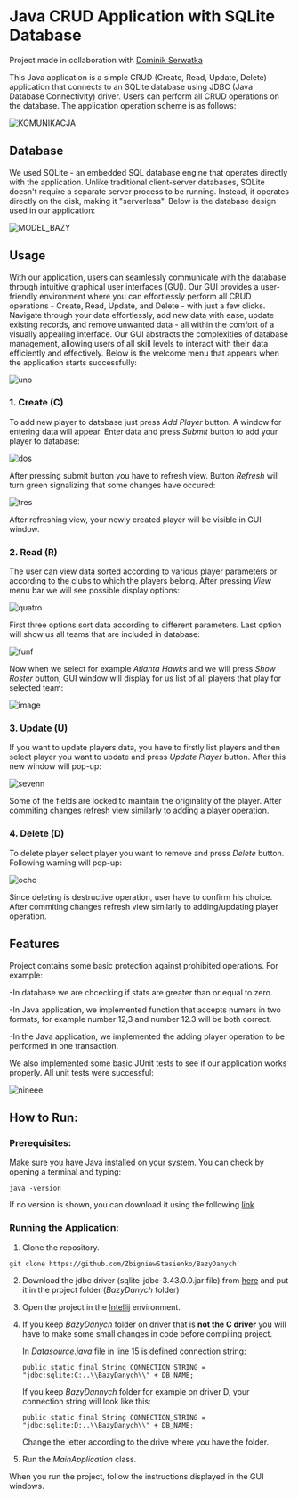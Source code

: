 # Java CRUD Application with SQLite Database

Project made in collaboration with [Dominik Serwatka](https://github.com/DominikSerwatka)

This Java application is a simple CRUD (Create, Read, Update, Delete) application that connects to an SQLite database using JDBC (Java Database Connectivity) driver. Users can perform all CRUD operations on the database.
The application operation scheme is as follows:

![KOMUNIKACJA](https://github.com/ZbigniewStasienko/BazyDanych/assets/140521815/3208c89e-8c84-40fe-96b4-b54ca802657d)

## Database

We used SQLite - an embedded SQL database engine that operates directly with the application. Unlike traditional client-server databases, SQLite doesn't require a separate server process to be running.
Instead, it operates directly on the disk, making it "serverless". Below is the database design used in our application:

![MODEL_BAZY](https://github.com/ZbigniewStasienko/BazyDanych/assets/140521815/2efc0cb8-a008-4198-aca5-fcfc1301d693)


## Usage

With our application, users can seamlessly communicate with the database through intuitive graphical user interfaces (GUI).
Our GUI provides a user-friendly environment where you can effortlessly perform all CRUD operations - Create, Read, Update, and Delete - with just a few clicks.
Navigate through your data effortlessly, add new data with ease, update existing records, and remove unwanted data  - all within the comfort of a visually appealing interface. 
Our GUI abstracts the complexities of database management, allowing users of all skill levels to interact with their data efficiently and effectively. 
Below is the welcome menu that appears when the application starts successfully:


![uno](https://github.com/ZbigniewStasienko/BazyDanych/assets/140521815/d702be16-9e05-47f1-95ed-2da512365a82)


### 1. Create (C)

To add new player to database just press *Add Player* button. A window for entering data will appear. Enter data and press *Submit* button to add your player to database:

![dos](https://github.com/ZbigniewStasienko/BazyDanych/assets/140521815/46e4cdb3-e5fc-44a1-a2a1-5242daa2826f)

After pressing submit button you have to refresh view. Button *Refresh* will turn green signalizing that some changes have occured:

![tres](https://github.com/ZbigniewStasienko/BazyDanych/assets/140521815/9c059422-5323-4c41-b228-1ba533445bd1)

After refreshing view, your newly created player will be visible in GUI window.

### 2. Read (R)

The user can view data sorted according to various player parameters or according to the clubs to which the players belong. 
After pressing *View* menu bar we will see possible display options:

![quatro](https://github.com/ZbigniewStasienko/BazyDanych/assets/140521815/0143c01d-372c-42a2-92db-8ff042ff85ed)

First three options sort data according to different parameters. Last option will show us all teams that are included in database:

![funf](https://github.com/ZbigniewStasienko/BazyDanych/assets/140521815/6379574b-539b-4885-8618-56ecb8d2f4f2)

Now when we select for example *Atlanta Hawks* and we will press *Show Roster* button, GUI window will display for us list of all players that play for selected team:

![image](https://github.com/ZbigniewStasienko/BazyDanych/assets/140521815/afc41915-ba89-47bd-9ede-9c0bbe0d442e)


### 3. Update (U)

If you want to update players data, you have to firstly list players and then select player you want to update and press *Update Player* button. After this new window will pop-up:

![sevenn](https://github.com/ZbigniewStasienko/BazyDanych/assets/140521815/db1f15ea-d206-4dfa-9dc7-81bc0813b494)

Some of the fields are locked to maintain the originality of the player. After commiting changes refresh view similarly to adding a player operation.
### 4. Delete (D)

To delete player select player you want to remove and press *Delete* button. Following warning will pop-up:

![ocho](https://github.com/ZbigniewStasienko/BazyDanych/assets/140521815/d23c07a5-0d3d-4624-987f-3f40987e8f81)

Since deleting is destructive operation, user have to confirm his choice. After commiting changes refresh view similarly to adding/updating player operation.

## Features

Project contains some basic protection against prohibited operations. For example:


-In database we are chcecking if stats are greater than or equal to zero.


-In Java application, we implemented function that accepts numers in two formats, for example number 12,3 and number 12.3 will be both correct.


-In the Java application, we implemented the adding player operation to be performed in one transaction.

We also implemented some basic JUnit tests to see if our application works properly. All unit tests were successful:

![nineee](https://github.com/ZbigniewStasienko/BazyDanych/assets/140521815/1beb5be3-6eda-4fc8-be84-f03e8780b96e)


## How to Run:

### Prerequisites:

Make sure you have Java installed on your system. You can check by opening a terminal and typing:

    java -version

If no version is shown, you can download it using the following [link](https://www.java.com/en/download/help/download_options.html)
### Running the Application:

1) Clone the repository.


```
git clone https://github.com/ZbigniewStasienko/BazyDanych
```


2) Download the jdbc driver (sqlite-jdbc-3.43.0.0.jar file) from [here](https://repo1.maven.org/maven2/org/xerial/sqlite-jdbc/3.43.0.0/) and put it in the project folder (*BazyDanych* folder)

3) Open the project in the [Intellij](https://www.jetbrains.com/idea/) environment.

4) If you keep *BazyDanych* folder on driver that is **not the C driver** you will have to make some small changes in code before compiling project.

   In *Datasource.java* file in line 15 is defined connection string:

       public static final String CONNECTION_STRING = "jdbc:sqlite:C:..\\BazyDanych\\" + DB_NAME;
   
   If you keep *BazyDannych* folder for example on driver D, your connection string will look like this:

       public static final String CONNECTION_STRING = "jdbc:sqlite:D:..\\BazyDanych\\" + DB_NAME;

    Change the letter according to the drive where you have the folder.

5) Run the *MainApplication* class.

   
When you run the project, follow the instructions displayed in the GUI windows.
